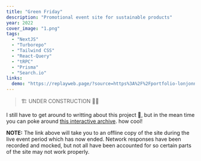 ```yaml
---
title: "Green Friday"
description: "Promotional event site for sustainable products"
year: 2022
cover_image: "1.png"
tags:
  - "NextJS"
  - "Turborepo"
  - "Tailwind CSS"
  - "React-Query"
  - "tRPC"
  - "Prisma"
  - "Search.io"
links:
  demo: "https://replayweb.page/?source=https%3A%2F%2Fportfolio-lonjonn.vercel.app%2Fwacz%2Fgreenfriday.wacz#view=pages&url=http%3A%2F%2Flocalhost%3A3000%2F&ts=20221201042932"
---
```


> 🏗 UNDER CONSTRUCTION 👷‍♂️

I still have to get around to writting about this project 🙈, but in the mean time you can poke around [this interactive archive](https://replayweb.page/?source=https%3A%2F%2Fportfolio-lonjonn.vercel.app%2Fwacz%2Fgreenfriday.wacz#view=pages&url=http%3A%2F%2Flocalhost%3A3000%2F&ts=20221201042932). how cool!

**NOTE:** The link above will take you to an offline copy of the site during the live event period which has now ended. Network responses have been recorded and mocked, but not all have been accounted for so certain parts of the site may not work properly. 
